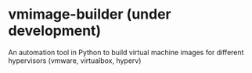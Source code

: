 # vmimage-builder (under development)
An automation tool in Python to build virtual machine images for different hypervisors (vmware, virtualbox, hyperv)
